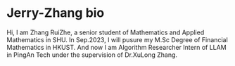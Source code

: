 # Jerry-Zhang bio
Hi, I am Zhang RuiZhe, a senior student of Mathematics and Applied Mathematics in SHU. In Sep.2023, I will pusure my M.Sc Degree of Financial Mathematics in HKUST. And now I am Algorithm Researcher Intern of LLAM in PingAn Tech under the supervision of Dr.XuLong Zhang.
